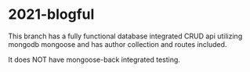 # 2021-blogful
This branch has a fully functional database integrated CRUD api utilizing mongodb mongoose and has author collection and routes included.

It does NOT have mongoose-back integrated testing.